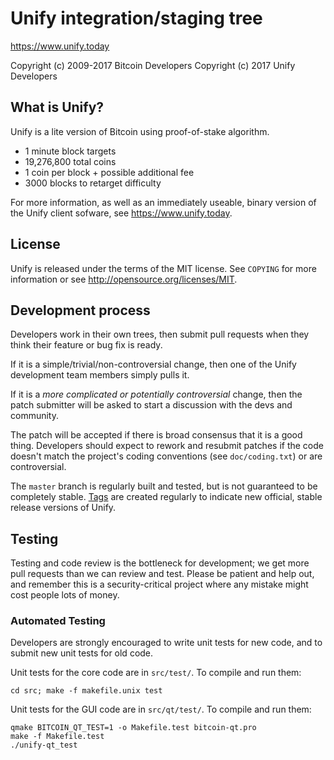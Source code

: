 Unify integration/staging tree
================================

https://www.unify.today

Copyright (c) 2009-2017 Bitcoin Developers
Copyright (c) 2017 Unify Developers

What is Unify?
----------------

Unify is a lite version of Bitcoin using proof-of-stake algorithm.
 - 1 minute block targets
 - 19,276,800 total coins
 - 1 coin per block + possible additional fee
 - 3000 blocks to retarget difficulty

For more information, as well as an immediately useable, binary version of
the Unify client sofware, see https://www.unify.today.

License
-------

Unify is released under the terms of the MIT license. See `COPYING` for more
information or see http://opensource.org/licenses/MIT.

Development process
-------------------

Developers work in their own trees, then submit pull requests when they think
their feature or bug fix is ready.

If it is a simple/trivial/non-controversial change, then one of the Unify
development team members simply pulls it.

If it is a *more complicated or potentially controversial* change, then the patch
submitter will be asked to start a discussion with the devs and community.

The patch will be accepted if there is broad consensus that it is a good thing.
Developers should expect to rework and resubmit patches if the code doesn't
match the project's coding conventions (see `doc/coding.txt`) or are
controversial.

The `master` branch is regularly built and tested, but is not guaranteed to be
completely stable. [Tags](https://github.com/unify-project/unify/tags) are created
regularly to indicate new official, stable release versions of Unify.

Testing
-------

Testing and code review is the bottleneck for development; we get more pull
requests than we can review and test. Please be patient and help out, and
remember this is a security-critical project where any mistake might cost people
lots of money.

### Automated Testing

Developers are strongly encouraged to write unit tests for new code, and to
submit new unit tests for old code.

Unit tests for the core code are in `src/test/`. To compile and run them:

    cd src; make -f makefile.unix test

Unit tests for the GUI code are in `src/qt/test/`. To compile and run them:

    qmake BITCOIN_QT_TEST=1 -o Makefile.test bitcoin-qt.pro
    make -f Makefile.test
    ./unify-qt_test

